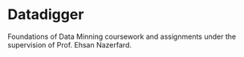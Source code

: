 # Datadigger
Foundations of Data Minning coursework and assignments under the supervision of Prof. Ehsan Nazerfard.

